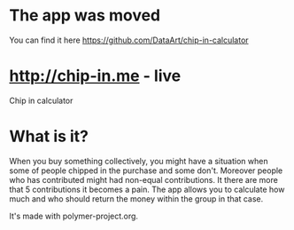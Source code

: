 # The app was moved 
You can find it here https://github.com/DataArt/chip-in-calculator

# http://chip-in.me - live
Chip in calculator

# What is it?
When you buy something collectively, you might have a situation when some of people chipped in the purchase and some don't. Moreover people who has contributed might had non-equal contributions. It there are more that 5 contributions it becomes a pain.
The app allows you to calculate how much and who should return the money within the group in that case.

It's made with polymer-project.org.
